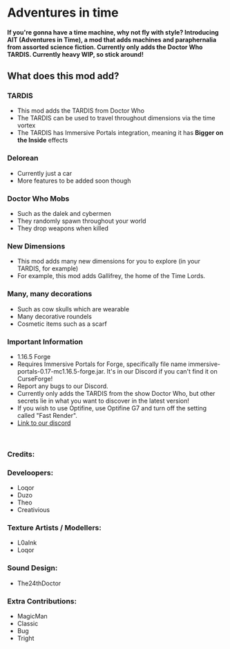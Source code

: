 # Adventures in time

#### If you're gonna have a time machine, why not fly with style? Introducing AIT (Adventures in Time), a mod that adds machines and paraphernalia from assorted science fiction. Currently only adds the Doctor Who TARDIS. Currently heavy WIP, so stick around! 

## What does this mod add?
### TARDIS
- This mod adds the TARDIS from Doctor Who
- The TARDIS can be used to travel throughout dimensions via the time vortex
- The TARDIS has Immersive Portals integration, meaning it has **Bigger on the Inside** effects
### Delorean
- Currently just a car
- More features to be added soon though
### Doctor Who Mobs
- Such as the dalek and cybermen
- They randomly spawn throughout your world 
- They drop weapons when killed
### New Dimensions
- This mod adds many new dimensions for you to explore (in your TARDIS, for example)
- For example, this mod adds Gallifrey, the home of the Time Lords.
### Many, many decorations
- Such as cow skulls which are wearable
- Many decorative roundels
- Cosmetic items such as a scarf

### Important Information
- 1.16.5 Forge
- Requires Immersive Portals for Forge, specifically file name immersive-portals-0.17-mc1.16.5-forge.jar. It's in our Discord if you can't find it on CurseForge!
- Report any bugs to our Discord.
- Currently only adds the TARDIS from the show Doctor Who, but other secrets lie in what you want to discover in the latest version!
- If you wish to use Optifine, use Optifine G7 and turn off the setting called "Fast Render".
- [Link to our discord](https://discord.com/invite/tMrB5p3v36)

 

### Credits:

### Develoopers:
- Loqor
- Duzo
- Theo
- Creativious

### Texture Artists / Modellers:
- L0aInk
- Loqor

### Sound Design:
- The24thDoctor

### Extra Contributions:
- MagicMan
- Classic
- Bug
- Tright
